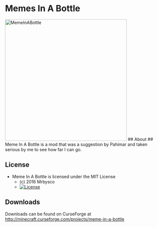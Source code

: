# Memes In A Bottle #

<img alt='MemeInABottle' width='400' height='400' src="http://i.imgur.com/MGL5Z1V.png">
## About ##
Meme In A Bottle is a mod that was a suggestion by Pahimar and taken serious by me to see how far I can go.

## License ##
* Meme In A Bottle is licensed under the MIT License
  - (c) 2016 Mrbysco
  - [![License](https://img.shields.io/badge/License-MIT-red.svg?style=flat)](http://opensource.org/licenses/MIT)

## Downloads ##
Downloads can be found on CurseForge at http://minecraft.curseforge.com/projects/meme-in-a-bottle
